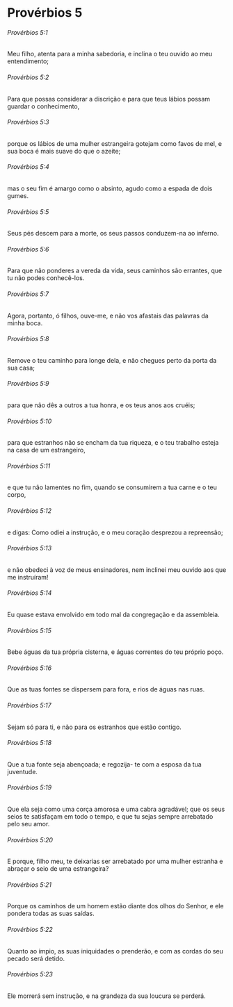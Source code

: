 # Provérbios 5

###### Provérbios 5:1

Meu filho, atenta para a minha sabedoria, e inclina o teu ouvido ao meu entendimento;

###### Provérbios 5:2

Para que possas considerar a discrição e para que teus lábios possam guardar o conhecimento,

###### Provérbios 5:3

porque os lábios de uma mulher estrangeira gotejam como favos de mel, e sua boca é mais suave do que o azeite;

###### Provérbios 5:4

mas o seu fim é amargo como o absinto, agudo como a espada de dois gumes.

###### Provérbios 5:5

Seus pés descem para a morte, os seus passos conduzem-na ao inferno.

###### Provérbios 5:6

Para que não ponderes a vereda da vida, seus caminhos são errantes, que tu não podes conhecê-los.

###### Provérbios 5:7

Agora, portanto, ó filhos, ouve-me, e não vos afastais das palavras da minha boca.

###### Provérbios 5:8

Remove o teu caminho para longe dela, e não chegues perto da porta da sua casa;

###### Provérbios 5:9

para que não dês a outros a tua honra, e os teus anos aos cruéis;

###### Provérbios 5:10

para que estranhos não se encham da tua riqueza, e o teu trabalho esteja na casa de um estrangeiro,

###### Provérbios 5:11

e que tu não lamentes no fim, quando se consumirem a tua carne e o teu corpo,

###### Provérbios 5:12

e digas: Como odiei a instrução, e o meu coração desprezou a repreensão;

###### Provérbios 5:13

e não obedeci à voz de meus ensinadores, nem inclinei meu ouvido aos que me instruíram!

###### Provérbios 5:14

Eu quase estava envolvido em todo mal da congregação e da assembleia.

###### Provérbios 5:15

Bebe águas da tua própria cisterna, e águas correntes do teu próprio poço.

###### Provérbios 5:16

Que as tuas fontes se dispersem para fora, e rios de águas nas ruas.

###### Provérbios 5:17

Sejam só para ti, e não para os estranhos que estão contigo.

###### Provérbios 5:18

Que a tua fonte seja abençoada; e regozija- te com a esposa da tua juventude.

###### Provérbios 5:19

Que ela seja como uma corça amorosa e uma cabra agradável; que os seus seios te satisfaçam em todo o tempo, e que tu sejas sempre arrebatado pelo seu amor.

###### Provérbios 5:20

E porque, filho meu, te deixarias ser arrebatado por uma mulher estranha e abraçar o seio de uma estrangeira?

###### Provérbios 5:21

Porque os caminhos de um homem estão diante dos olhos do Senhor, e ele pondera todas as suas saídas.

###### Provérbios 5:22

Quanto ao ímpio, as suas iniquidades o prenderão, e com as cordas do seu pecado será detido.

###### Provérbios 5:23

Ele morrerá sem instrução, e na grandeza da sua loucura se perderá.

